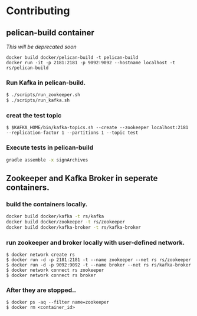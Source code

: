 # Contributing


## pelican-build container
*This will be deprecated soon*
```
docker build docker/pelican-build -t pelican-build
docker run -it -p 2181:2181 -p 9092:9092 --hostname localhost -t rs/pelican-build
```

### Run Kafka in pelican-build.
```bash
$ ./scripts/run_zookeeper.sh
$ ./scripts/run_kafka.sh
```

### creat the test topic
```
$ $KAFKA_HOME/bin/kafka-topics.sh --create --zookeeper localhost:2181 --replication-factor 1 --partitions 1 --topic test
```

### Execute tests in pelican-build
```bash
gradle assemble -x signArchives
```

## Zookeeper and Kafka Broker in seperate containers.

### build the containers locally.
```bash
docker build docker/kafka -t rs/kafka
docker build docker/zookeeper -t rs/zookeeper
docker build docker/kafka-broker -t rs/kafka-broker
```

### run zookeeper and broker locally with user-defined network.
```
$ docker network create rs
$ docker run -d -p 2181:2181 -t --name zookeeper --net rs rs/zookeeper
$ docker run -d -p 9092:9092 -t --name broker --net rs rs/kafka-broker
$ docker network connect rs zookeeper
$ docker network connect rs broker

```

### After they are stopped..
```
$ docker ps -aq --filter name=zookeeper
$ docker rm <container_id>
```
